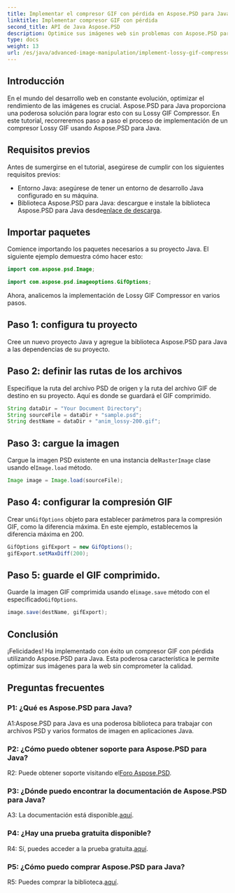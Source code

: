 ```yaml
---
title: Implementar el compresor GIF con pérdida en Aspose.PSD para Java
linktitle: Implementar compresor GIF con pérdida
second_title: API de Java Aspose.PSD
description: Optimice sus imágenes web sin problemas con Aspose.PSD para Lossy GIF Compressor de Java. Siga nuestra guía paso a paso para una implementación eficiente.
type: docs
weight: 13
url: /es/java/advanced-image-manipulation/implement-lossy-gif-compressor/
---
```

## Introducción

En el mundo del desarrollo web en constante evolución, optimizar el rendimiento de las imágenes es crucial. Aspose.PSD para Java proporciona una poderosa solución para lograr esto con su Lossy GIF Compressor. En este tutorial, recorreremos paso a paso el proceso de implementación de un compresor Lossy GIF usando Aspose.PSD para Java.

## Requisitos previos

Antes de sumergirse en el tutorial, asegúrese de cumplir con los siguientes requisitos previos:

- Entorno Java: asegúrese de tener un entorno de desarrollo Java configurado en su máquina.
-  Biblioteca Aspose.PSD para Java: descargue e instale la biblioteca Aspose.PSD para Java desde[enlace de descarga](https://releases.aspose.com/psd/java/).

## Importar paquetes

Comience importando los paquetes necesarios a su proyecto Java. El siguiente ejemplo demuestra cómo hacer esto:

```java
import com.aspose.psd.Image;

import com.aspose.psd.imageoptions.GifOptions;
```

Ahora, analicemos la implementación de Lossy GIF Compressor en varios pasos.

## Paso 1: configura tu proyecto

Cree un nuevo proyecto Java y agregue la biblioteca Aspose.PSD para Java a las dependencias de su proyecto.

## Paso 2: definir las rutas de los archivos

Especifique la ruta del archivo PSD de origen y la ruta del archivo GIF de destino en su proyecto. Aquí es donde se guardará el GIF comprimido.

```java
String dataDir = "Your Document Directory";
String sourceFile = dataDir + "sample.psd";
String destName = dataDir + "anim_lossy-200.gif";
```

## Paso 3: cargue la imagen

 Cargue la imagen PSD existente en una instancia del`RasterImage` clase usando el`Image.load` método.

```java
Image image = Image.load(sourceFile);
```

## Paso 4: configurar la compresión GIF

 Crear un`GifOptions` objeto para establecer parámetros para la compresión GIF, como la diferencia máxima. En este ejemplo, establecemos la diferencia máxima en 200.

```java
GifOptions gifExport = new GifOptions();
gifExport.setMaxDiff(200);
```

## Paso 5: guarde el GIF comprimido.

 Guarde la imagen GIF comprimida usando el`image.save` método con el especificado`GifOptions`.

```java
image.save(destName, gifExport);
```

## Conclusión

¡Felicidades! Ha implementado con éxito un compresor GIF con pérdida utilizando Aspose.PSD para Java. Esta poderosa característica le permite optimizar sus imágenes para la web sin comprometer la calidad.

## Preguntas frecuentes

### P1: ¿Qué es Aspose.PSD para Java?

A1:Aspose.PSD para Java es una poderosa biblioteca para trabajar con archivos PSD y varios formatos de imagen en aplicaciones Java.

### P2: ¿Cómo puedo obtener soporte para Aspose.PSD para Java?

 R2: Puede obtener soporte visitando el[Foro Aspose.PSD](https://forum.aspose.com/c/psd/34).

### P3: ¿Dónde puedo encontrar la documentación de Aspose.PSD para Java?

A3: La documentación está disponible.[aquí](https://reference.aspose.com/psd/java/).

### P4: ¿Hay una prueba gratuita disponible?

 R4: Sí, puedes acceder a la prueba gratuita.[aquí](https://releases.aspose.com/).

### P5: ¿Cómo puedo comprar Aspose.PSD para Java?

 R5: Puedes comprar la biblioteca.[aquí](https://purchase.aspose.com/buy).